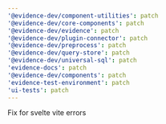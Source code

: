 ```yaml
---
'@evidence-dev/component-utilities': patch
'@evidence-dev/core-components': patch
'@evidence-dev/evidence': patch
'@evidence-dev/plugin-connector': patch
'@evidence-dev/preprocess': patch
'@evidence-dev/query-store': patch
'@evidence-dev/universal-sql': patch
'evidence-docs': patch
'@evidence-dev/components': patch
'evidence-test-environment': patch
'ui-tests': patch
---
```


Fix for svelte vite errors
